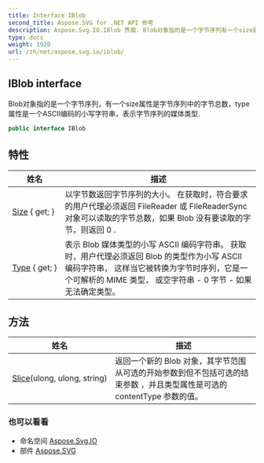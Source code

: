 ```yaml
---
title: Interface IBlob
second_title: Aspose.SVG for .NET API 参考
description: Aspose.Svg.IO.IBlob 界面. Blob对象指的是一个字节序列有一个size属性是字节序列中的字节总数type属性是一个ASCII编码的小写字符串表示字节序列的媒体类型.
type: docs
weight: 1920
url: /zh/net/aspose.svg.io/iblob/
---
```

## IBlob interface

Blob对象指的是一个字节序列，有一个size属性是字节序列中的字节总数，type属性是一个ASCII编码的小写字符串，表示字节序列的媒体类型.

```csharp
public interface IBlob
```

## 特性

| 姓名 | 描述 |
| --- | --- |
| [Size](../../aspose.svg.io/iblob/size/) { get; } | 以字节数返回字节序列的大小。 在获取时，符合要求的用户代理必须返回 FileReader 或 FileReaderSync 对象可以读取的字节总数，如果 Blob 没有要读取的字节，则返回 0 . |
| [Type](../../aspose.svg.io/iblob/type/) { get; } | 表示 Blob 媒体类型的小写 ASCII 编码字符串。 获取时，用户代理必须返回 Blob 的类型作为小写 ASCII 编码字符串， 这样当它被转换为字节时序列，它是一个可解析的 MIME 类型， 或空字符串 - 0 字节 - 如果无法确定类型。 |

## 方法

| 姓名 | 描述 |
| --- | --- |
| [Slice](../../aspose.svg.io/iblob/slice/)(ulong, ulong, string) | 返回一个新的 Blob 对象，其字节范围从可选的开始参数到但不包括可选的结束参数 ，并且类型属性是可选的 contentType 参数的值。 |

### 也可以看看

* 命名空间 [Aspose.Svg.IO](../../aspose.svg.io/)
* 部件 [Aspose.SVG](../../)


